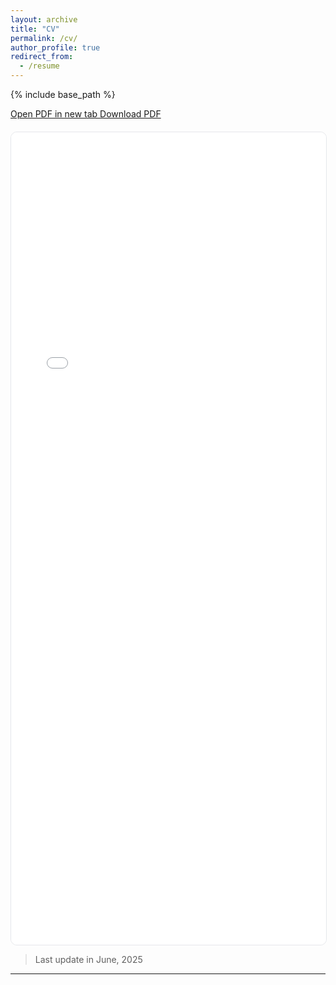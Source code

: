 ```yaml
---
layout: archive
title: "CV"
permalink: /cv/
author_profile: true
redirect_from:
  - /resume
---
```


{% include base_path %}

<!-- ===== Inline PDF preview ===== -->
<div style="margin: 0 0 1.25rem 0;">
  <a class="btn btn--primary btn--small" href="{{ '/files/CV_DogusBerkKocak.pdf' | relative_url }}" target="_blank" rel="noopener">
    Open PDF in new tab
  </a>
  <a class="btn btn--small" href="{{ '/files/CV_DogusBerkKocak.pdf' | relative_url }}" download>
    Download PDF
  </a>
</div>

<div style="position: relative; width: 100%; padding-bottom: 1300px; height: 0; border: 1px solid #e5e7eb; border-radius: 10px; overflow: hidden;">
  <iframe
    src="{{ '/files/CV_DogusBerkKocak.pdf#view=FitH' | relative_url }}"
    title="CV Preview"
    style="position:absolute; top:0; left:0; width:100%; height:100%; border:0;"
  ></iframe>
</div>

> Last update in June, 2025
> 
---


